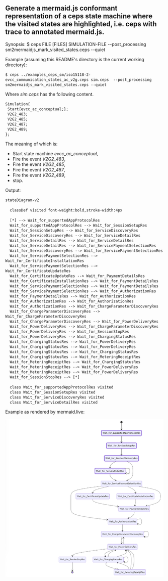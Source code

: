 ## Generate a mermaid.js conformant representation of a ceps state machine where the visited states are highlighted, i.e. ceps with trace to annotated mermaid.js.

Synopsis: $ ceps FILE [FILES] SIMULATION-FILE  --post_processing sm2mermaidjs_mark_visited_states.ceps --quiet

Example (assuming this README's directory is the current working directory): 

```
$ ceps ../examples_ceps_sm/iso15118-2-evcc_communication_states_ac_v2g.ceps sim.ceps  --post_processing sm2mermaidjs_mark_visited_states.ceps --quiet 
```

Where *sim.ceps* has the following content.

```
Simulation{
 Start{evcc_ac_conceptual;};
 V2G2_483;
 V2G2_485;
 V2G2_487;
 V2G2_489;
};
```

The meaning of which is:
- Start state machine *evcc_ac_conceptual*,
- Fire the event *V2G2_483*,
- Fire the event *V2G2_485*,
- Fire the event *V2G2_487*,
- Fire the event *V2G2_489*,
- stop.

Output:
```
stateDiagram-v2

  classDef visited font-weight:bold,stroke-width:4px

  [*] --> Wait_for_supportedAppProtocolRes
  Wait_for_supportedAppProtocolRes --> Wait_for_SessionSetupRes
  Wait_for_SessionSetupRes --> Wait_for_ServiceDiscoveryRes
  Wait_for_ServiceDiscoveryRes --> Wait_for_ServiceDetailRes
  Wait_for_ServiceDetailRes --> Wait_for_ServiceDetailRes
  Wait_for_ServiceDetailRes --> Wait_for_ServicePaymentSelectionRes
  Wait_for_ServiceDiscoveryRes --> Wait_for_ServicePaymentSelectionRes
  Wait_for_ServicePaymentSelectionRes --> Wait_for_CertificateInstallationRes
  Wait_for_ServicePaymentSelectionRes --> Wait_for_CertificateUpdateRes
  Wait_for_CertificateUpdateRes --> Wait_for_PaymentDetailsRes
  Wait_for_CertificateInstallationRes --> Wait_for_PaymentDetailsRes
  Wait_for_ServicePaymentSelectionRes --> Wait_for_PaymentDetailsRes
  Wait_for_ServicePaymentSelectionRes --> Wait_for_AuthorizationRes
  Wait_for_PaymentDetailsRes --> Wait_for_AuthorizationRes
  Wait_for_AuthorizationRes --> Wait_for_AuthorizationRes
  Wait_for_AuthorizationRes --> Wait_for_ChargeParameterDiscoveryRes
  Wait_for_ChargeParameterDiscoveryRes --> Wait_for_ChargeParameterDiscoveryRes
  Wait_for_ChargeParameterDiscoveryRes --> Wait_for_PowerDeliveryRes
  Wait_for_PowerDeliveryRes --> Wait_for_ChargeParameterDiscoveryRes
  Wait_for_PowerDeliveryRes --> Wait_for_SessionStopRes
  Wait_for_PowerDeliveryRes --> Wait_for_ChargingStatusRes
  Wait_for_ChargingStatusRes --> Wait_for_PowerDeliveryRes
  Wait_for_ChargingStatusRes --> Wait_for_PowerDeliveryRes
  Wait_for_ChargingStatusRes --> Wait_for_ChargingStatusRes
  Wait_for_ChargingStatusRes --> Wait_for_MeteringReceiptRes
  Wait_for_MeteringReceiptRes --> Wait_for_ChargingStatusRes
  Wait_for_MeteringReceiptRes --> Wait_for_PowerDeliveryRes
  Wait_for_MeteringReceiptRes --> Wait_for_PowerDeliveryRes
  Wait_for_SessionStopRes --> [*]

  class Wait_for_supportedAppProtocolRes visited
  class Wait_for_SessionSetupRes visited
  class Wait_for_ServiceDiscoveryRes visited
  class Wait_for_ServiceDetailRes visited
```

Example as rendered by mermaid.live:


![](result.png)
